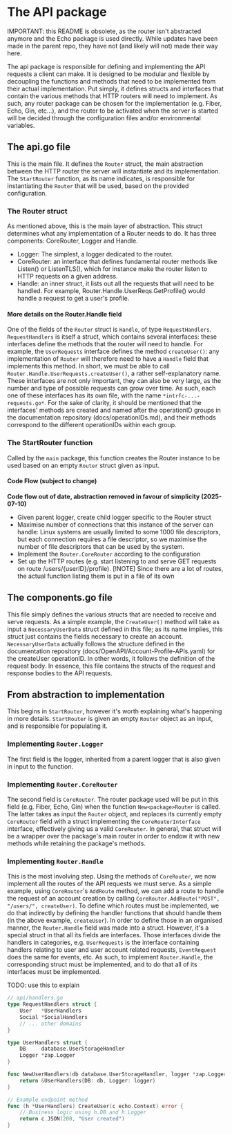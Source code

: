 # The API package

IMPORTANT: this README is obsolete, as the router isn't abstracted anymore and the Echo package is used directly. While updates have been made in the parent repo, they have not (and likely will not) made their way here.

The api package is responsible for defining and implementing the API requests a client can make. It is designed to be modular and flexible by decoupling the functions and methods that need to be implemented from their actual implementation. Put simply, it defines structs and interfaces that contain the various methods that HTTP routers will need to implement. As such, any router package can be chosen for the implementation (e.g. Fiber, Echo, Gin, etc...), and the router to be activated when the server is started will be decided through the configuration files and/or environmental variables.

## The api.go file

This is the main file. It defines the `Router` struct, the main abstraction between the HTTP router the server will instantiate and its implementation. The `StartRouter` function, as its name indicates, is responsible for instantiating the `Router` that will be used, based on the provided configuration.

### The Router struct

As mentioned above, this is the main layer of abstraction. This struct determines what any implementation of a Router needs to do.
It has three components: CoreRouter, Logger and Handle.

- Logger: The simplest, a logger dedicated to the router.
- CoreRouter: an interface that defines fundamental router methods like Listen() or ListenTLS(), which for instance make the router listen to HTTP requests on a given address.
- Handle: an inner struct, it lists out all the requests that will need to be handled. For example, Router.Handle.UserReqs.GetProfile() would handle a request to get a user's profile.

#### More details on the Router.Handle field

One of the fields of the `Router` struct is `Handle`, of type `RequestHandlers`. `RequestHandlers` is itself a struct, which contains several interfaces: these interfaces define the methods that the router will need to handle. For example, the `UserRequests` interface defines the method `createUser()`: any implementation of `Router` will therefore need to have a `Handle` field that implements this method. In short, we must be able to call `Router.Handle.UserRequests.createUser()`, a rather self-explanatory name.
These interfaces are not only important, they can also be very large, as the number and type of possible requests can grow over time. As such, each one of these interfaces has its own file, with the name `*intrfc-...-requests.go*`.
For the sake of clarity, it should be mentioned that the interfaces' methods are created and named after the operationID groups in the documentation repository (docs/operationIDs.md), and their methods correspond to the different operationIDs within each group.

### The StartRouter function

Called by the `main` package, this function creates the Router instance to be used based on an empty `Router` struct given as input.

#### Code Flow (subject to change)

**Code flow out of date, abstraction removed in favour of simplicity (2025-07-10)**

- Given parent logger, create child logger specific to the Router struct
- Maximise number of connections that this instance of the server can handle: Linux systems are usually limited to some 1000 file descriptors, but each connection requires a file descriptor, so we maximise the number of file descriptors that can be used by the system.
- Implement the `Router.CoreRouter` according to the configuration
- Set up the HTTP routes (e.g. start listening to and serve GET requests on route /users/{userID}/profile). [!NOTE] Since there are a lot of routes, the actual function listing them is put in a file of its own

## The components.go file

This file simply defines the various structs that are needed to receive and serve requests. As a simple example, the `CreateUser()` method will take as input a `NecessaryUserData` struct defined in this file; as its name implies, this struct just contains the fields necessary to create an account. `NecessaryUserData` actually follows the structure defined in the documentation repository (docs/OpenAPI/Account-Profile-APIs.yaml) for the createUser operationID. In other words, it follows the definition of the request body.
In essence, this file contains the structs of the request and response bodies to the API requests.

## From abstraction to implementation

This begins in `StartRouter`, however it's worth explaining what's happening in more details.
`StartRouter` is given an empty `Router` object as an input, and is responsible for populating it.

### Implementing `Router.Logger`

The first field is the logger, inherited from a parent logger that is also given in input to the function.

### Implementing `Router.CoreRouter`

The second field is `CoreRouter`. The router package used will be put in this field (e.g. Fiber, Echo, Gin) when the function `New<package>Router` is called.
The latter takes as input the `Router` object, and replaces its currently empty `CoreRouter` field with a struct implementing the `CoreRouterInterface` interface, effectively giving us a valid `CoreRouter`.
In general, that struct will be a wrapper over the package's main router in order to endow it with new methods while retaining the package's methods.

### Implementing `Router.Handle`

This is the most involving step. Using the methods of `CoreRouter`, we now implement all the routes of the API requests we must serve. As a simple example, using `CoreRouter`'s `AddRoute` method, we can add a route to handle the request of an account creation by calling `CoreRouter.AddRoute("POST", "/users/", createUser)`.
To define which routes must be implemented, we do that indirectly by defining the handler functions that should handle them (in the above example, `createUser`).
In order to define those in an organised manner, the `Router.Handle` field was made into a struct. However, it's a special struct in that all its fields are interfaces.
Those interfaces divide the handlers in categories, e.g. `UserRequests` is the interface containing handlers relating to user and user account related requests, `EventRequest` does the same for events, etc.
As such, to implement `Router.Handle`, the corresponding struct must be implemented, and to do that all of its interfaces must be implemented.

TODO: use this to explain

```go
// api/handlers.go
type RequestHandlers struct {
    User   *UserHandlers
    Social *SocialHandlers
    // ... other domains
}

type UserHandlers struct {
    DB     database.UserStorageHandler
    Logger *zap.Logger
}

func NewUserHandlers(db database.UserStorageHandler, logger *zap.Logger) *UserHandlers {
    return &UserHandlers{DB: db, Logger: logger}
}

// Example endpoint method
func (h *UserHandlers) CreateUser(c echo.Context) error {
    // Business logic using h.DB and h.Logger
    return c.JSON(200, "User created")
}
```
